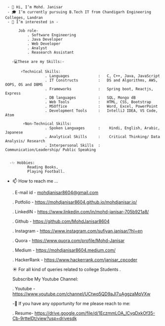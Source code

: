      - 👋 Hi, I’m Mohd. Janisar
     - 🎓 I’m currently pursuing B.Tech IT from Chandigarh Engineering Colleges, Landran
     - 👀 I’m interested in -
          
          Job role-
              . Software Engineering 
              . Java Developer
              . Web Developer
              . Analyst 
              . Reasearch Assistant
               
       -💻These are my Skills:-
           
           ⚡Technical Skills: 
                      . Languages             :   C, C++, Java, JavaScript 
                      . IT Constructs         :   DS and Algorithms, AWS, OOPS, OS and DBMS 
                      . Frameworks            :   Spring boot, Reactjs, Express
                      . DB languages          :   SQL, Mongo dB
                      . Web Tools             :   HTML, CSS, Bootstrap
                      . MSOffice              :   Word, Excel, PowerPoint
                      . Development Tools     :   IntelliJ IDEA, VS Code, Atom
    
            ⚡Non-Technical Skills:
                      . Spoken Languages      :    Hindi, English, Arabic, Japanese
                      . Analytical Skills     :    Critical Thinking/ Data Analysis/ Research
                      . Interpersonal Skills  :    Communication/Leadership/ Public Speaking


      -✨ Hobbies: 
              Reading Books, 
              Playing Football.
              
  - 📫 How to reach me ...
       
       . E-mail id    - mohdjanisar8604@gmail.com
       
       . Potfolio     - https://mohdjanisar8604.github.io/mohdjanisar.io/
       
       
       . LinkedIN     - https://www.linkedin.com/in/mohd-janisar-705b921a8/
       
       . Github       - https://github.com/MohdJanisar8604
       
       . Instagram    - https://www.instagram.com/sufiyan.janisar/?hl=en
       
       . Quora        - https://www.quora.com/profile/Mohd-Janisar
       
       . Medium       - https://mohdjanisar8604.medium.com/
       
       . HackerRank   - https://www.hackerrank.com/janisar_cpcoder
     
     
      ☀ For all kind of queries related to college Students . 
       
       Subscribe My Youtube Channel:
      
      . Youtube      - https://www.youtube.com/channel/UCtwq5QD9aJl7uAggzaMqVXw
      
      
      -🎫 If you have any opportunity for me please reach to me:
      
      . Resume- https://drive.google.com/file/d/1EczmmLOA_ICyqDxkOf35-Cb-9rttelDt/view?usp=drivesdk


